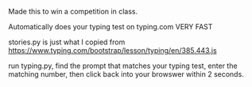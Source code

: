 Made this to win a competition in class.

Automatically does your typing test on typing.com VERY FAST

stories.py is just what I copied from https://www.typing.com/bootstrap/lesson/typing/en/385.443.js

run typing.py, find the prompt that matches your typing test, enter the matching number, then click back into your browswer within 2 seconds.
